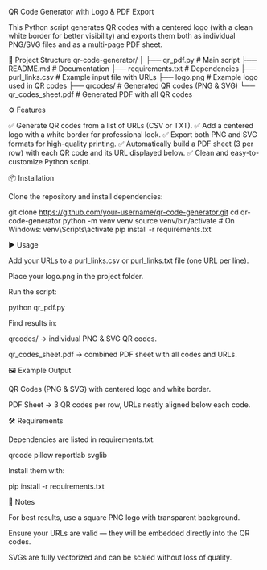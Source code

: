 QR Code Generator with Logo & PDF Export

This Python script generates QR codes with a centered logo (with a clean white border for better visibility) and exports them both as individual PNG/SVG files and as a multi-page PDF sheet.

📂 Project Structure
qr-code-generator/
│
├── qr_pdf.py          # Main script
├── README.md          # Documentation
├── requirements.txt   # Dependencies
├── purl_links.csv     # Example input file with URLs
├── logo.png           # Example logo used in QR codes
├── qrcodes/           # Generated QR codes (PNG & SVG)
└── qr_codes_sheet.pdf # Generated PDF with all QR codes

⚙️ Features

✅ Generate QR codes from a list of URLs (CSV or TXT).
✅ Add a centered logo with a white border for professional look.
✅ Export both PNG and SVG formats for high-quality printing.
✅ Automatically build a PDF sheet (3 per row) with each QR code and its URL displayed below.
✅ Clean and easy-to-customize Python script.

📦 Installation

Clone the repository and install dependencies:

git clone https://github.com/your-username/qr-code-generator.git
cd qr-code-generator
python -m venv venv
source venv/bin/activate   # On Windows: venv\Scripts\activate
pip install -r requirements.txt

▶️ Usage

Add your URLs to a purl_links.csv or purl_links.txt file (one URL per line).

Place your logo.png in the project folder.

Run the script:

python qr_pdf.py


Find results in:

qrcodes/ → individual PNG & SVG QR codes.

qr_codes_sheet.pdf → combined PDF sheet with all codes and URLs.

🖼️ Example Output

QR Codes (PNG & SVG) with centered logo and white border.

PDF Sheet → 3 QR codes per row, URLs neatly aligned below each code.

🛠️ Requirements

Dependencies are listed in requirements.txt:

qrcode
pillow
reportlab
svglib


Install them with:

pip install -r requirements.txt

📌 Notes

For best results, use a square PNG logo with transparent background.

Ensure your URLs are valid — they will be embedded directly into the QR codes.

SVGs are fully vectorized and can be scaled without loss of quality.
